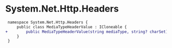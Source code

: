 # System.Net.Http.Headers

``` diff
 namespace System.Net.Http.Headers {
     public class MediaTypeHeaderValue : ICloneable {
+        public MediaTypeHeaderValue(string mediaType, string? charSet);
     }
 }
```
